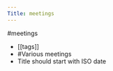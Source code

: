 ---Title: meetings---#meetings- [[tags]]- #Various meetings- Title should start with ISO date